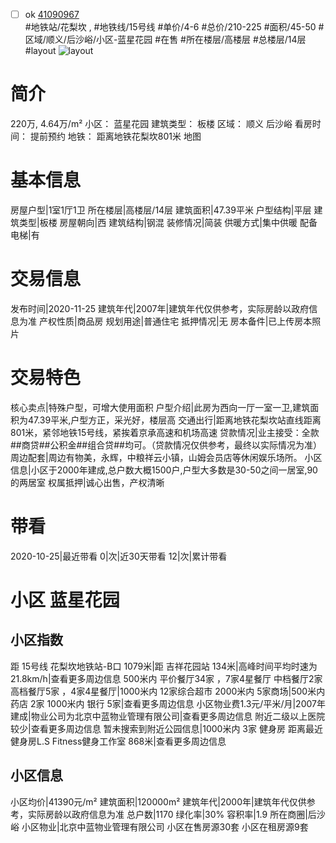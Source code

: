 - [ ] ok [41090967](https://bj.5i5j.com/ershoufang/41090967.html)  
 #地铁站/花梨坎 ,  #地铁线/15号线
#单价/4-6 #总价/210-225 #面积/45-50   #区域/顺义/后沙峪/小区-蓝星花园 #在售 #所在楼层/高楼层 #总楼层/14层 #layout 
![layout](http://image16.5i5j.com/erp/house/4109/41090967/huxing/akphidoi5c4d5826.jpg_P5.jpg) 
# 简介 
 220万,  4.64万/m² 
小区： 蓝星花园
建筑类型： 板楼
区域： 顺义 后沙峪
看房时间： 提前预约
地铁： 距离地铁花梨坎801米 地图
# 基本信息 
 房屋户型|1室1厅1卫
所在楼层|高楼层/14层
建筑面积|47.39平米
户型结构|平层
建筑类型|板楼
房屋朝向|西
建筑结构|钢混
装修情况|简装
供暖方式|集中供暖
配备电梯|有
# 交易信息 
 发布时间|2020-11-25
建筑年代|2007年|建筑年代仅供参考，实际房龄以政府信息为准
产权性质|商品房
规划用途|普通住宅
抵押情况|无
房本备件|已上传房本照片
# 交易特色 
 核心卖点|特殊户型，可增大使用面积
户型介绍|此房为西向一厅一室一卫,建筑面积为47.39平米,户型方正，采光好，楼层高
交通出行|距离地铁花梨坎站直线距离801米，紧邻地铁15号线，紧挨着京承高速和机场高速
贷款情况|业主接受：全款##商贷##公积金##组合贷##均可。（贷款情况仅供参考，最终以实际情况为准）
周边配套|周边有物美，永辉，中粮祥云小镇，山姆会员店等休闲娱乐场所。
小区信息|小区于2000年建成,总户数大概1500户,户型大多数是30-50之间一居室,90的两居室
权属抵押|诚心出售，产权清晰
# 带看 
 2020-10-25|最近带看	 0|次|近30天带看	 12|次|累计带看
# 小区 蓝星花园
## 小区指数 
 距 15号线 花梨坎地铁站-B口 1079米|距 吉祥花园站 134米|高峰时间平均时速为21.8km/h|查看更多周边信息
500米内 平价餐厅34家 ，7家4星餐厅
中档餐厅2家
高档餐厅5家 ，4家4星餐厅|1000米内 12家综合超市
2000米内 5家商场|500米内 药店 2家
1000米内 银行 5家|查看更多周边信息
小区物业费1.3元/平米/月|2007年建成|物业公司为北京中蓝物业管理有限公司|查看更多周边信息
附近二级以上医院较少|查看更多周边信息
暂未搜索到附近公园信息|1000米内 3家 健身房
距离最近健身房L.S Fitness健身工作室 868米|查看更多周边信息
## 小区信息 
 小区均价|41390元/m²
建筑面积|120000m²
建筑年代|2000年|建筑年代仅供参考，实际房龄以政府信息为准
总户数|1170
绿化率|30%
容积率|1.9
所在商圈|后沙峪
小区物业|北京中蓝物业管理有限公司
小区在售房源30套
小区在租房源9套
